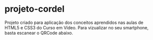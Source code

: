 # projeto-cordel
 Projeto criado para aplicação dos conceitos aprendidos nas aulas de HTML5 e CSS3 do Curso em Vídeo.
 Para vizualizar no seu smartphone, basta escanear o QRCode abaixo.
